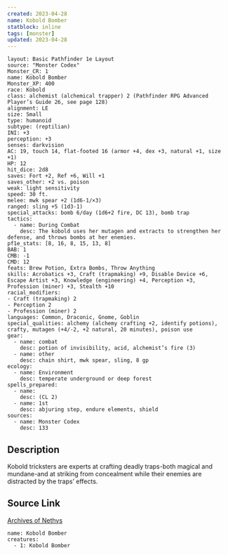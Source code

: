 ```yaml
---
created: 2023-04-28
name: Kobold Bomber
statblock: inline
tags: [monster]
updated: 2023-04-28
---
```

```statblock
layout: Basic Pathfinder 1e Layout
source: "Monster Codex"
Monster_CR: 1
name: Kobold Bomber
Monster_XP: 400
race: Kobold
class: alchemist (alchemical trapper) 2 (Pathfinder RPG Advanced Player’s Guide 26, see page 128)
alignment: LE
size: Small
type: humanoid
subtype: (reptilian)
INI: +3
perception: +3
senses: darkvision
AC: 19, touch 14, flat-footed 16 (armor +4, dex +3, natural +1, size +1)
HP: 12
hit_dice: 2d8
saves: Fort +2, Ref +6, Will +1
saves_other: +2 vs. poison
weak: light sensitivity
speed: 30 ft.
melee: mwk spear +2 (1d6-1/×3)
ranged: sling +5 (1d3-1)
special_attacks: bomb 6/day (1d6+2 fire, DC 13), bomb trap
tactics:
  - name: During Combat
    desc: The kobold uses her mutagen and extracts to strengthen her defense, and throws bombs at her enemies.
pf1e_stats: [8, 16, 8, 15, 13, 8]
BAB: 1
CMB: -1
CMD: 12
feats: Brew Potion, Extra Bombs, Throw Anything
skills: Acrobatics +3, Craft (trapmaking) +9, Disable Device +6, Escape Artist +3, Knowledge (engineering) +4, Perception +3, Profession (miner) +3, Stealth +10
racial_modifiers:
- Craft (trapmaking) 2
- Perception 2
- Profession (miner) 2
languages: Common, Draconic, Gnome, Goblin
special_qualities: alchemy (alchemy crafting +2, identify potions), crafty, mutagen (+4/-2, +2 natural, 20 minutes), poison use
gear:
  - name: combat
    desc: potion of invisibility, acid, alchemist’s fire (3)
  - name: other
    desc: chain shirt, mwk spear, sling, 8 gp
ecology:
  - name: Environment
    desc: temperate underground or deep forest
spells_prepared:
  - name:
    desc: (CL 2)
  - name: 1st
    desc: abjuring step, endure elements, shield
sources:
  - name: Monster Codex
    desc: 133
```
## Description
Kobold tricksters are experts at crafting deadly traps-both magical and mundane-and at striking from concealment while their enemies are distracted by the traps’ effects.
## Source Link
[Archives of Nethys](https://aonprd.com/MonsterDisplay.aspx?ItemName=Kobold%20Bomber)
```encounter-table
name: Kobold Bomber
creatures:
  - 1: Kobold Bomber
```
